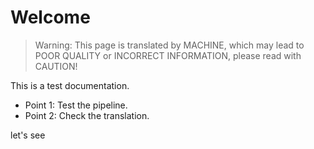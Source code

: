 # Welcome

> Warning: This page is translated by MACHINE, which may lead to POOR QUALITY or INCORRECT INFORMATION, please read with CAUTION!

This is a test documentation.
- Point 1: Test the pipeline.
- Point 2: Check the translation.

let's see